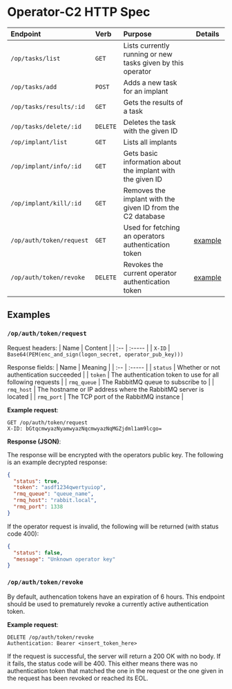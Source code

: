 # Operator-C2 HTTP Spec

| Endpoint | Verb | Purpose | Details |
|:-------- | :-- | :------ | :-----: |
| `/op/tasks/list` | `GET` | Lists currently running or new tasks given by this operator | |
| `/op/tasks/add`  | `POST`| Adds a new task for an implant| |
| `/op/tasks/results/:id` | `GET` | Gets the results of a task | |
| `/op/tasks/delete/:id`| `DELETE` | Deletes the task with the given ID | |
| `/op/implant/list` | `GET` | Lists all implants | |
| `/op/implant/info/:id` | `GET` | Gets basic information about the implant with the given ID | |
| `/op/implant/kill/:id` | `GET` | Removes the implant with the given ID from the C2 database | |
| `/op/auth/token/request` | `GET` | Used for fetching an operators authentication token | [example](#opauthtokenrequest) |
| `/op/auth/token/revoke` | `DELETE` | Revokes the current operator authentication token | [example](#opauthtokenrevoke) |

## Examples

### `/op/auth/token/request`

Request headers:
| Name | Content |
| :-- | :----- |
| `X-ID` | `Base64(PEM(enc_and_sign(logon_secret, operator_pub_key)))`

Response fields:
| Name | Meaning |
| :-- | :----- |
| `status` | Whether or not authentication succeeded |
| `token` | The authentication token to use for all following requests |
| `rmq_queue` | The RabbitMQ queue to subscribe to |
| `rmq_host` | The hostname or IP address where the RabbitMQ server is located |
| `rmq_port` | The TCP port of the RabbitMQ instance |

__Example request__:

```http
GET /op/auth/token/request
X-ID: bGtqcmwyazNyamwyazNqcmwyazNqMGZjdml1am9lcgo=
```

__Response (JSON)__:

The response will be encrypted with the operators public key. The following is an example decrypted response:

```json
{
  "status": true,
  "token": "asdf1234qwertyuiop",
  "rmq_queue": "queue_name",
  "rmq_host": "rabbit.local",
  "rmq_port": 1338
}
```

If the operator request is invalid, the following will be returned (with status code 400):

```json
{
  "status": false,
  "message": "Unknown operator key"
}
```

### `/op/auth/token/revoke`

By default, authencation tokens have an expiration of 6 hours. This endpoint should be used to prematurely revoke a currently active authentication token.

__Example request__:

```http
DELETE /op/auth/token/revoke
Authentication: Bearer <insert_token_here>
```

If the request is successful, the server will return a 200 OK with no body. If it fails, the status code will be 400. This either means there was no authentication token that matched the one in the request or the one given in the request has been revoked or reached its EOL.
